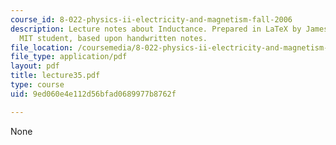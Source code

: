 ```yaml
---
course_id: 8-022-physics-ii-electricity-and-magnetism-fall-2006
description: Lecture notes about Inductance. Prepared in LaTeX by James Silva, an
  MIT student, based upon handwritten notes.
file_location: /coursemedia/8-022-physics-ii-electricity-and-magnetism-fall-2006/9ed060e4e112d56bfad0689977b8762f_lecture35.pdf
file_type: application/pdf
layout: pdf
title: lecture35.pdf
type: course
uid: 9ed060e4e112d56bfad0689977b8762f

---
```

None